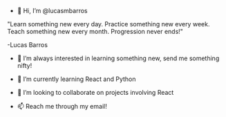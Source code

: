 - 👋 Hi, I’m @lucasmbarros

"Learn something new every day. Practice something new every week. Teach something new every month. Progression never ends!" 

-Lucas Barros


- 👀 I’m always interested in learning something new, send me something nifty!


- 🌱 I’m currently learning React and Python


- 💞️ I’m looking to collaborate on projects involving React


- 📫 Reach me through my email!

